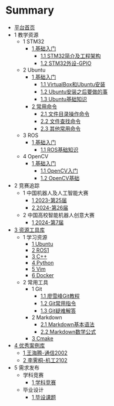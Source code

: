 # Summary

* [平台首页](README.md)
* 1 教学资源
    * 1 STM32
        * [1 基础入门](Markdown/STM32/chapter1.md)
            * [1.1 STM32简介及工程架构](Markdown/STM32/chapter1-1.md)
            * [1.2 STM32外设-GPIO](Markdown/STM32/chapter1-2.md)
    * 2 Ubuntu
        * [1 基础入门](Markdown/Ubuntu/chapter1.md)
            * [1.1 VirtualBox和Ubuntu安装](Markdown/Ubuntu/chapter1-1.md)
            * [1.2 Ubuntu安装之后要做的事](Markdown/Ubuntu/chapter1-2.md)
            * [1.3 Ubuntu基础知识](Markdown/Ubuntu/chapter1-3.md)
        * [2 常用命令](Markdown/Ubuntu/chapter2.md)
            * [2.1 文件目录操作命令](Markdown/Ubuntu/chapter2-1.md)
            * [2.2 文件查找命令](Markdown/Ubuntu/chapter2-2.md)
            * [2.3 其他常用命令](Markdown/Ubuntu/chapter2-3.md)
    * 3 ROS
        * [1 基础入门](Markdown/ROS1/chapter1.md)
            * [1.1 ROS基础知识](Markdown/ROS1/chapter1-1.md)
    * 4 OpenCV
        * [1 基础入门](Markdown/OpenCV/chapter1.md)
            * [1.1 OpenCV入门](Markdown/OpenCV/chapter1-1.md)
            * [1.2 OpenCV基础](Markdown/OpenCV/chapter1-2.md)
* 2 竞赛追踪
    * 1 中国机器人及人工智能大赛
        * [1 2023-第25届](Markdown/Match/CRAIC2023.md)
        * [2 2024-第26届](Markdown/Match/CRAIC2024.md)
    * 2 中国高校智能机器人创意大赛
        * [1 2024-第7届](Markdown/Match/RobotContest2024.md)
* [3 资源工具库](Markdown/Resource/README.md)
    * 1 学习资源
        * [1 Ubuntu](Markdown/Resource/ubuntu.md)
        * [2 ROS1](Markdown/Resource/ros.md)
        * [3 C++](Markdown/Resource/c++.md)
        * [4 Python](Markdown/Resource/python.md)
        * [5 Vim](Markdown/Resource/vim.md)
        * [6 Docker](Markdown/Resource/docker.md)
    * 2 常用工具
        * 1 Git
            * [1.1 廖雪峰Git教程](Markdown/Tools/Git-1.md)
            * [1.2 Git常用指令](Markdown/Tools/Git-2.md)
            * [1.3 Git疑难解答](Markdown/Tools/Git-3.md)
        * 2 Markdown
            * [2.1 Markdown基本语法](Markdown/Tools/Markdown-1.md)
            * [2.2 Markdown数学公式](Markdown/Tools/Markdown-2.md)
        * [3 Cmake](Markdown/Tools/Cmake-1.md)
* [4 优秀案例库](Markdown/Shared/README.md)
    * [1 王海腾-通信2002](./Markdown/Shared/wht_tx2002.md)
    * [2 李霁桐-机工2102](Markdown/Shared/ljt_jg2102.md)
* 5 需求发布
    * 学科竞赛
        * [1 学科竞赛](Markdown/Needs/match.md)
    * 毕业设计
        * [1 毕设课题](Markdown/Needs/graduation.md)


